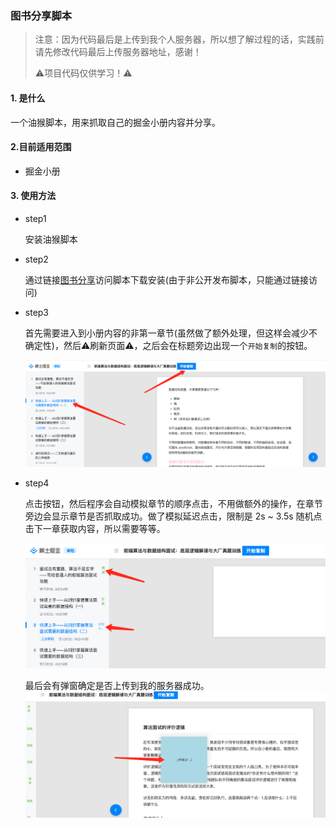 ### 图书分享脚本



> 注意：因为代码最后是上传到我个人服务器，所以想了解过程的话，实践前请先修改代码最后上传服务器地址，感谢！
>
> 
>
> ⚠️项目代码仅供学习！⚠️



#### 1. 是什么

一个油猴脚本，用来抓取自己的掘金小册内容并分享。

#### 2.目前适用范围

- 掘金小册

#### 3. 使用方法

- step1

  安装油猴脚本

- step2

   通过链接[图书分享](https://greasyfork.org/zh-CN/scripts/450389-%E5%9B%BE%E4%B9%A6%E5%88%86%E4%BA%AB)访问脚本下载安装(由于非公开发布脚本，只能通过链接访问)

- step3

  首先需要进入到小册内容的非第一章节(虽然做了额外处理，但这样会减少不确定性)，然后⚠️刷新页面⚠️，之后会在标题旁边出现一个`开始复制`的按钮。

  ![image-20220314153547323](/readme_img/i5.png)

- step4

  点击按钮，然后程序会自动模拟章节的顺序点击，不用做额外的操作，在章节旁边会显示章节是否抓取成功。做了模拟延迟点击，限制是 2s ~ 3.5s 随机点击下一章获取内容，所以需要等等。

  ![image-20220314154157546](/readme_img/i6.png)

  最后会有弹窗确定是否上传到我的服务器成功。
  ![image-20220314154157546](/readme_img/i7.png)
